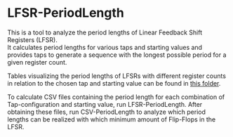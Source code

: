 # LFSR-PeriodLength

This is a tool to analyze the period lengths of Linear Feedback Shift Registers (LFSR).\
It calculates period lengths for various taps and starting values and provides taps to generate a sequence with the longest possible period for a given register count.

Tables visualizing the period lengths of LFSRs with different register counts in relation to the chosen tap and starting value can be found in [this folder](./tables/).

To calculate CSV files containing the period length for each combination of Tap-configuration and starting value, run LFSR-PeriodLength.
After obtaining these files, run CSV-PeriodLength to analyze which period lengths can be realized with which minimum amount of Flip-Flops in the LFSR.
